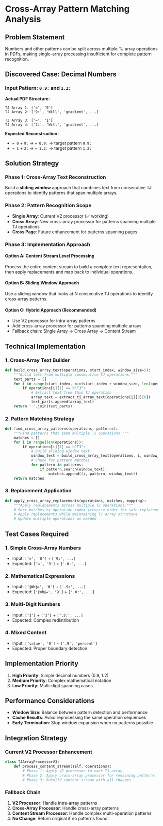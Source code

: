 # Cross-Array Pattern Matching Analysis

## Problem Statement

Numbers and other patterns can be split across multiple TJ array operations in PDFs, making single-array processing insufficient for complete pattern recognition.

## Discovered Case: Decimal Numbers

### Input Pattern: `0.9:` and `1.2:`

**Actual PDF Structure:**
```
TJ Array 1: ['=', '0']
TJ Array 2: ['9:', 'Will', 'gradient', ...]

TJ Array 3: ['=', '1'] 
TJ Array 4: ['2:', 'Will', 'gradient', ...]
```

**Expected Reconstruction:**
- `= 0` + `9:` → `= 0.9:` → target pattern `0.9:`
- `= 1` + `2:` → `= 1.2:` → target pattern `1.2:`

## Solution Strategy

### Phase 1: Cross-Array Text Reconstruction
Build a **sliding window** approach that combines text from consecutive TJ operations to identify patterns that span multiple arrays.

### Phase 2: Pattern Recognition Scope
- **Single Array**: Current V2 processor (✅ working)
- **Cross Array**: New cross-array processor for patterns spanning multiple TJ operations
- **Cross Page**: Future enhancement for patterns spanning pages

### Phase 3: Implementation Approach

#### Option A: Content Stream Level Processing
Process the entire content stream to build a complete text representation, then apply replacements and map back to individual operations.

#### Option B: Sliding Window Approach  
Use a sliding window that looks at N consecutive TJ operations to identify cross-array patterns.

#### Option C: Hybrid Approach (Recommended)
- Use V2 processor for intra-array patterns
- Add cross-array processor for patterns spanning multiple arrays
- Fallback chain: Single Array → Cross Array → Content Stream

## Technical Implementation

### 1. Cross-Array Text Builder
```python
def build_cross_array_text(operations, start_index, window_size=5):
    """Build text from multiple consecutive TJ operations."""
    text_parts = []
    for i in range(start_index, min(start_index + window_size, len(operations))):
        if operations[i][1] == b"TJ":
            # Extract text from this TJ operation
            array_text = extract_tj_array_text(operations[i][0][0])
            text_parts.append(array_text)
    return ' '.join(text_parts)
```

### 2. Pattern Matching Strategy
```python
def find_cross_array_patterns(operations, patterns):
    """Find patterns that span multiple TJ operations."""
    matches = []
    for i in range(len(operations)):
        if operations[i][1] == b"TJ":
            # Build sliding window text
            window_text = build_cross_array_text(operations, i, window_size=5)
            # Check for pattern matches
            for pattern in patterns:
                if pattern.search(window_text):
                    matches.append((i, pattern, window_text))
    return matches
```

### 3. Replacement Application
```python
def apply_cross_array_replacements(operations, matches, mapping):
    """Apply replacements across multiple TJ operations."""
    # Sort matches by operation index (reverse order for safe replacement)
    # Apply replacements while maintaining TJ array structure
    # Update multiple operations as needed
```

## Test Cases Required

### 1. Simple Cross-Array Numbers
- Input: `['=', '0']` + `['9:', ...]` 
- Expected: `['=', '9']` + `['.0:', ...]`

### 2. Mathematical Expressions
- Input: `['∥Wh∥=', '0']` + `['.9:', ...]`
- Expected: `['∥Wh∥=', '9']` + `['.0:', ...]`

### 3. Multi-Digit Numbers
- Input: `['1']` + `['2']` + `['.5:', ...]`
- Expected: Complex redistribution

### 4. Mixed Content
- Input: `['value', '0']` + `['.9', 'percent']`
- Expected: Proper boundary detection

## Implementation Priority

1. **High Priority**: Simple decimal numbers (0.9, 1.2)
2. **Medium Priority**: Complex mathematical notation
3. **Low Priority**: Multi-digit spanning cases

## Performance Considerations

- **Window Size**: Balance between pattern detection and performance
- **Cache Results**: Avoid reprocessing the same operation sequences
- **Early Termination**: Stop window expansion when no patterns possible

## Integration Strategy

### Current V2 Processor Enhancement
```python
class TJArrayProcessorV3:
    def process_content_stream(self, operations):
        # Phase 1: Apply V2 processor to each TJ array
        # Phase 2: Apply cross-array processor for remaining patterns
        # Phase 3: Rebuild content stream with all changes
```

### Fallback Chain
1. **V2 Processor**: Handle intra-array patterns
2. **Cross-Array Processor**: Handle cross-array patterns  
3. **Content Stream Processor**: Handle complex multi-operation patterns
4. **No Change**: Return original if no patterns found